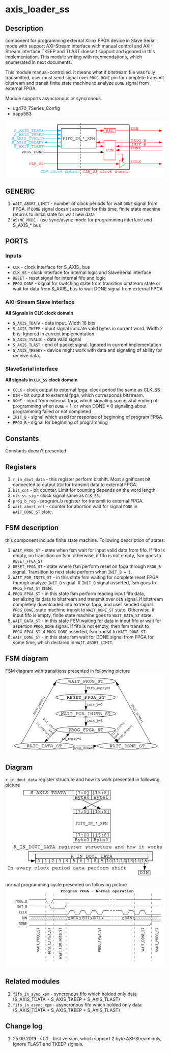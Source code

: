 # axis_loader_ss

## Description

component for programming external Xilinx FPGA device in Slave Serial mode with support AXI-Stream interface with manual control and AXI-Stream interface
TKEEP and TLAST doesn't support and ignored in this implementation. This module writing with recomendations, which enumerated in next documents. 

This module manual-controlled. it means what if bitstream file was fully transmitted, user must send signal over `PROG_DONE` pin for complete transmit bitstream and transit finite state machine to analyze `DONE` signal from external FPGA. 

Module supports asyncronous or syncronous.

* ug470_7Series_Config
* xapp583

![module_name][logo0]

## GENERIC

1) `WAIT_ABORT_LIMIT` - number of clock periods for wait `DONE` signal from FPGA. if `DONE` signal doesn't asserted for this time, finite state machine returns to initial state for wait new data 
2) `ASYNC_MODE` - use sync/async mode for programming interface and S_AXIS_* bus

## PORTS 

### Inputs
* `CLK` - clock interface for S_AXIS_ bus
* `CLK_SS` - clock interface for internal logic and SlaveSerial interface 
* `RESET` - reset signal for internal fifo and logic
* `PROG_DONE` - signal for switching state from transition bitstream state or wait for data from S_AXIS_ bus to wait DONE signal from external FPGA 


### AXI-Stream Slave interface 
**All Signals in CLK clock domain** 
* `S_AXIS_TDATA` - data input. Width 16 bits 
* `S_AXIS_TKEEP` - input signal indicate valid bytes in current word. Width 2 bits. Ignored in current implementation
* `S_AXIS_TVALID` - data valid signal
* `S_AXIS_TLAST` - end of packet signal. Ignored in current implementation
* `S_AXIS_TREADY` - device might work with data and signaling of ability for receive data.

### SlaveSerial interface
**All signals in `CLK_SS` clock domain**
* `CCLK` - clock output to external fpga. clock period the same as CLK_SS
* `DIN` - bit output to external fpga, which corresponds bitstream. 
* `DONE` - input from external fpga, which signaling successful ending of programming when `DONE` = 1, or when DONE = 0 signaling about programming failed or not completed
* `INIT_B` - signal which used for response of beginning of program FPGA.
* `PROG_B` - signal for beginning of programming

## Constants 
Constants doesn't presented

## Registers
1. `r_in_dout_data` - this register perform bitshift. Most significant bit connected to output `DIN` for transmit data to external FPGA. 
2. `bit_cnt` - bit counter. Limit for counting depends on the word length
3. `clk_ss_sig` - clock signal same as `CLK_SS`. 
4. `prog_b_reg` - program_b register for transmit to external FPGA. 
5. `wait_abort_cnt` - counter for abortion wait for signal `DONE` in `WAIT_DONE_ST` state. 

## FSM description
this component include finite state machine. Following description of states:
1. `WAIT_PROG_ST` - state when fsm wait for input valid data from fifo. If fifo is empty, no transition on fsm. otherwise, if fifo is not empty, fsm goes to `RESET_FPGA_ST`
2. `RESET_FPGA_ST` - state where fsm perform reset on fpga through `PROG_B` signal. Transition to next state perform when `INIT_B = 1`.
3. `WAIT_FOR_INITB_ST` - in this state fsm waiting for complete reset FPGA through analyze `INIT_B` signal. If `INIT_B` signal asserted, fsm goes to `PROG_FPGA_ST` state.
4. `PROG_FPGA_ST` - in this state fsm perform reading input fifo data, serializing its data to bitstream and transmit over `DIN` signal. If bitstream completely downloaded into extrenal fpga, and user sended signal `PROG_DONE`, state machine transit to `WAIT_DONE_ST` state. Otherwise, if input fifo is empty, finite state machine goes to `WAIT_DATA_ST` state. 
5. `WAIT_DATA_ST` - in this state FSM waiting for data in input fifo or wait for assertion `PROG_DONE` signal. If fifo is not empty, then fsm transit to `PROG_FPGA_ST`. if `PROG_DONE` asserted, fsm transit to `WAIT_DONE_ST`. 
6. `WAIT_DONE_ST` - in this state fsm wait for DONE signal from FPGA for some time, which declared in `WAIT_ABORT_LIMIT`.

## FSM diagram
FSM diagram with transitions presented in following picture
![fsm][logo1]

## Diagram

`r_in_dout_data` register structure and how its work presented in following picture 
![shifter][logo2]

normal programming cycle presented on following picture
![norm][logo3]


## Related modules
1. `fifo_in_sync_xpm` - syncronous fifo which holded only data (S_AXIS_TDATA + S_AXIS_TKEEP + S_AXIS_TLAST)
2. `fifo_in_async_xpm` - asyncronous fifo which holded only data (S_AXIS_TDATA + S_AXIS_TKEEP + S_AXIS_TLAST)


## Change log
1. 25.09.2019 : *v1.0* - first version, which support 2 byte AXI-Stream only, ignore TLAST and TKEEP signals. 


[logo0]: https://github.com/MasterPlayer/xilinx-vhdl/blob/master/axis_infrastructure/axis_loader_ss/axis_loader_ss_struct.png
[logo1]: https://github.com/MasterPlayer/xilinx-vhdl/blob/master/axis_infrastructure/axis_loader_ss/axis_loader_ss_fsm.png
[logo2]: https://github.com/MasterPlayer/xilinx-vhdl/blob/master/axis_infrastructure/axis_loader_ss/axis_loader_ss_rsh.png
[logo3]: https://github.com/MasterPlayer/xilinx-vhdl/blob/master/axis_infrastructure/axis_loader_ss/axis_loader_ss_normal.png